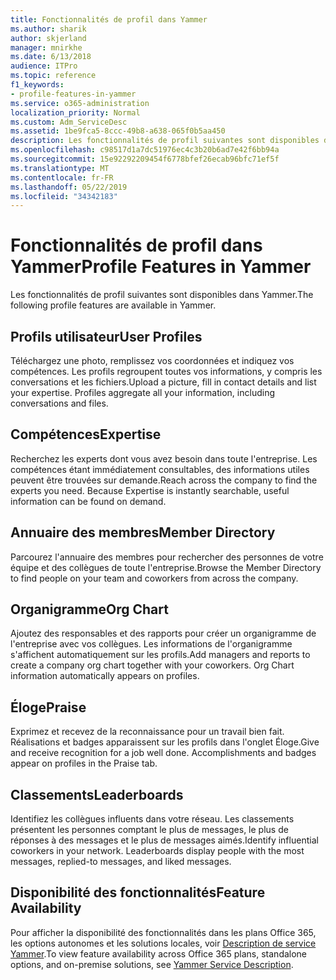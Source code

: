 ```yaml
---
title: Fonctionnalités de profil dans Yammer
ms.author: sharik
author: skjerland
manager: mnirkhe
ms.date: 6/13/2018
audience: ITPro
ms.topic: reference
f1_keywords:
- profile-features-in-yammer
ms.service: o365-administration
localization_priority: Normal
ms.custom: Adm_ServiceDesc
ms.assetid: 1be9fca5-8ccc-49b8-a638-065f0b5aa450
description: Les fonctionnalités de profil suivantes sont disponibles dans Yammer.
ms.openlocfilehash: c98517d1a7dc51976ec4c3b20b6ad7e42f6bb94a
ms.sourcegitcommit: 15e92292209454f6778bfef26ecab96bfc71ef5f
ms.translationtype: MT
ms.contentlocale: fr-FR
ms.lasthandoff: 05/22/2019
ms.locfileid: "34342183"
---
```

# <a name="profile-features-in-yammer"></a><span data-ttu-id="27bb4-103">Fonctionnalités de profil dans Yammer</span><span class="sxs-lookup"><span data-stu-id="27bb4-103">Profile Features in Yammer</span></span>

<span data-ttu-id="27bb4-104">Les fonctionnalités de profil suivantes sont disponibles dans Yammer.</span><span class="sxs-lookup"><span data-stu-id="27bb4-104">The following profile features are available in Yammer.</span></span>
  
## <a name="user-profiles"></a><span data-ttu-id="27bb4-105">Profils utilisateur</span><span class="sxs-lookup"><span data-stu-id="27bb4-105">User Profiles</span></span>
<span data-ttu-id="27bb4-106"><a name="bkmk_UserProfiles"> </a></span><span class="sxs-lookup"><span data-stu-id="27bb4-106"></span></span>

<span data-ttu-id="27bb4-p101">Téléchargez une photo, remplissez vos coordonnées et indiquez vos compétences. Les profils regroupent toutes vos informations, y compris les conversations et les fichiers.</span><span class="sxs-lookup"><span data-stu-id="27bb4-p101">Upload a picture, fill in contact details and list your expertise. Profiles aggregate all your information, including conversations and files.</span></span>
  
## <a name="expertise"></a><span data-ttu-id="27bb4-109">Compétences</span><span class="sxs-lookup"><span data-stu-id="27bb4-109">Expertise</span></span>
<span data-ttu-id="27bb4-110"><a name="bkmk_Expertise"> </a></span><span class="sxs-lookup"><span data-stu-id="27bb4-110"></span></span>

<span data-ttu-id="27bb4-p102">Recherchez les experts dont vous avez besoin dans toute l'entreprise. Les compétences étant immédiatement consultables, des informations utiles peuvent être trouvées sur demande.</span><span class="sxs-lookup"><span data-stu-id="27bb4-p102">Reach across the company to find the experts you need. Because Expertise is instantly searchable, useful information can be found on demand.</span></span>
  
## <a name="member-directory"></a><span data-ttu-id="27bb4-113">Annuaire des membres</span><span class="sxs-lookup"><span data-stu-id="27bb4-113">Member Directory</span></span>
<span data-ttu-id="27bb4-114"><a name="bkmk_MemberDirectory"> </a></span><span class="sxs-lookup"><span data-stu-id="27bb4-114"></span></span>

<span data-ttu-id="27bb4-115">Parcourez l'annuaire des membres pour rechercher des personnes de votre équipe et des collègues de toute l'entreprise.</span><span class="sxs-lookup"><span data-stu-id="27bb4-115">Browse the Member Directory to find people on your team and coworkers from across the company.</span></span>
  
## <a name="org-chart"></a><span data-ttu-id="27bb4-116">Organigramme</span><span class="sxs-lookup"><span data-stu-id="27bb4-116">Org Chart</span></span>
<span data-ttu-id="27bb4-117"><a name="bkmk_OrgChart"> </a></span><span class="sxs-lookup"><span data-stu-id="27bb4-117"></span></span>

<span data-ttu-id="27bb4-p103">Ajoutez des responsables et des rapports pour créer un organigramme de l'entreprise avec vos collègues. Les informations de l'organigramme s'affichent automatiquement sur les profils.</span><span class="sxs-lookup"><span data-stu-id="27bb4-p103">Add managers and reports to create a company org chart together with your coworkers. Org Chart information automatically appears on profiles.</span></span>
  
## <a name="praise"></a><span data-ttu-id="27bb4-120">Éloge</span><span class="sxs-lookup"><span data-stu-id="27bb4-120">Praise</span></span>
<span data-ttu-id="27bb4-121"><a name="bkmk_Praise"> </a></span><span class="sxs-lookup"><span data-stu-id="27bb4-121"></span></span>

<span data-ttu-id="27bb4-p104">Exprimez et recevez de la reconnaissance pour un travail bien fait. Réalisations et badges apparaissent sur les profils dans l'onglet Éloge.</span><span class="sxs-lookup"><span data-stu-id="27bb4-p104">Give and receive recognition for a job well done. Accomplishments and badges appear on profiles in the Praise tab.</span></span>
  
## <a name="leaderboards"></a><span data-ttu-id="27bb4-124">Classements</span><span class="sxs-lookup"><span data-stu-id="27bb4-124">Leaderboards</span></span>
<span data-ttu-id="27bb4-125"><a name="bkmk_Leaderboards"> </a></span><span class="sxs-lookup"><span data-stu-id="27bb4-125"></span></span>

<span data-ttu-id="27bb4-p105">Identifiez les collègues influents dans votre réseau. Les classements présentent les personnes comptant le plus de messages, le plus de réponses à des messages et le plus de messages aimés.</span><span class="sxs-lookup"><span data-stu-id="27bb4-p105">Identify influential coworkers in your network. Leaderboards display people with the most messages, replied-to messages, and liked messages.</span></span>
  
## <a name="feature-availability"></a><span data-ttu-id="27bb4-128">Disponibilité des fonctionnalités</span><span class="sxs-lookup"><span data-stu-id="27bb4-128">Feature Availability</span></span>
<span data-ttu-id="27bb4-129"><a name="bkmk_Leaderboards"> </a></span><span class="sxs-lookup"><span data-stu-id="27bb4-129"></span></span>

<span data-ttu-id="27bb4-130">Pour afficher la disponibilité des fonctionnalités dans les plans Office 365, les options autonomes et les solutions locales, voir [Description de service Yammer](yammer-service-description.md).</span><span class="sxs-lookup"><span data-stu-id="27bb4-130">To view feature availability across Office 365 plans, standalone options, and on-premise solutions, see [Yammer Service Description](yammer-service-description.md).</span></span>
  


